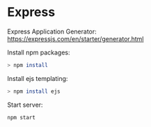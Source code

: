 # Express

Express Application Generator:
https://expressjs.com/en/starter/generator.html

Install npm packages:
```sh
> npm install
```

Install ejs templating:
```sh
> npm install ejs
```

Start server:
```sh
npm start
```